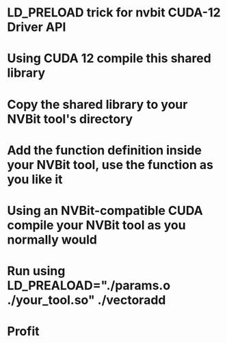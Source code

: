 # LD_PRELOAD trick for nvbit CUDA-12 Driver API

# Using CUDA 12 compile this shared library

# Copy the shared library to your NVBit tool's directory

# Add the function definition inside your NVBit tool, use the function as you like it

# Using an NVBit-compatible CUDA compile your NVBit tool as you normally would

# Run using LD_PREALOAD="./params.o ./your_tool.so" ./vectoradd

# Profit
